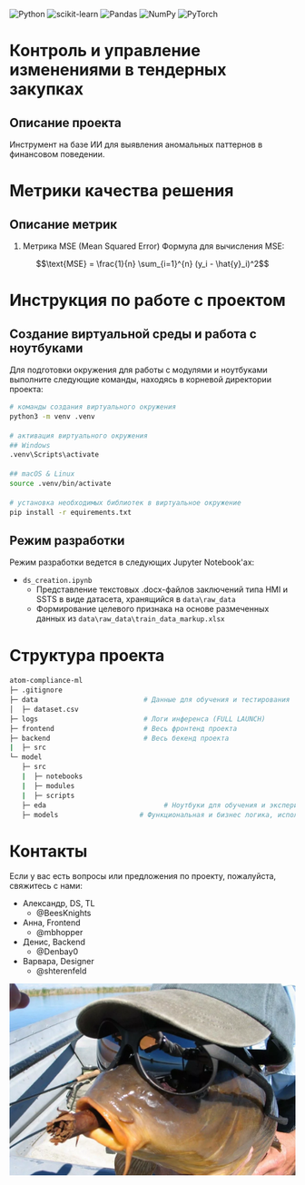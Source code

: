 ![Python](https://img.shields.io/badge/python-3670A0?style=for-the-badge&logo=python&logoColor=ffdd54)
![scikit-learn](https://img.shields.io/badge/scikit--learn-%23F7931E.svg?style=for-the-badge&logo=scikit-learn&logoColor=white)
![Pandas](https://img.shields.io/badge/pandas-%23150458.svg?style=for-the-badge&logo=pandas&logoColor=white)
![NumPy](https://img.shields.io/badge/numpy-%23013243.svg?style=for-the-badge&logo=numpy&logoColor=white)
![PyTorch](https://img.shields.io/badge/PyTorch-%23EE4C2C.svg?style=for-the-badge&logo=PyTorch&logoColor=white)

# Контроль и управление изменениями в тендерных закупках
## Описание проекта

Инструмент на базе ИИ для выявления аномальных паттернов в финансовом поведении.

# Метрики качества решения
## Описание метрик

1. Метрика MSE (Mean Squared Error) Формула для вычисления MSE:

$$\text{MSE} = \frac{1}{n} \sum_{i=1}^{n} (y_i - \hat{y}_i)^2$$ 

# Инструкция по работе с проектом
## Создание виртуальной среды и работа с ноутбуками

Для подготовки окружения для работы с модулями и ноутбуками выполните следующие команды, находясь в корневой директории проекта:

```bash
# команды создания виртуального окружения
python3 -m venv .venv

# активация виртуального окружения
## Windows
.venv\Scripts\activate

## macOS & Linux
source .venv/bin/activate

# установка необходимых библиотек в виртуальное окружение
pip install -r equirements.txt
```

## Режим разработки

Режим разработки ведется в следующих Jupyter Notebook'ах:
- `ds_creation.ipynb`
   - Представление текстовых .docx-файлов заключений типа HMI и SSTS в виде датасета, хранящийся в `data\raw_data`
   - Формирование целевого признака на основе размеченных данных из `data\raw_data\train_data_markup.xlsx`
  
# Структура проекта

```bash
atom-compliance-ml
├─ .gitignore
├─ data                          # Данные для обучения и тестирования
│  ├─ dataset.csv
├─ logs                          # Логи инференса (FULL LAUNCH)
├─ frontend                      # Весь фронтенд проекта
├─ backend                       # Весь бекенд проекта
|  ├─ src                       
└─ model
   ├─ src
   |  ├─ notebooks   
   |  ├─ modules
   |  ├─ scripts 
   ├─ eda                             # Ноутбуки для обучения и экспериментов, модули
   ├─ models                    # Функциональная и бизнес логика, используемая во всех ноутбуках  

```

# Контакты
Если у вас есть вопросы или предложения по проекту, пожалуйста, свяжитесь с нами:
- Александр, DS, TL
   - @BeesKnights
- Анна, Frontend
   - @mbhopper
- Денис, Backend
   - @Denbay0
- Варвара, Designer
   - @shterenfeld

![alt text](team_logo.png)
